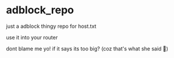 # adblock_repo
just a adblock thingy repo for host.txt

use it into your router

dont blame me yo! if it says its too big? (coz that's what she said 🤤)
